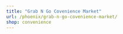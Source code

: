 ```yaml
---
title: "Grab N Go Covenience Market"
url: /phoenix/grab-n-go-covenience-market/
shop: convenience
---
```

